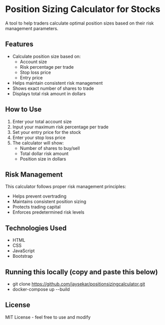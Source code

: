 # Position Sizing Calculator for Stocks

A tool to help traders calculate optimal position sizes based on their risk management parameters.

## Features

- Calculate position size based on:
  - Account size
  - Risk percentage per trade
  - Stop loss price
  - Entry price
- Helps maintain consistent risk management
- Shows exact number of shares to trade
- Displays total risk amount in dollars

## How to Use

1. Enter your total account size
2. Input your maximum risk percentage per trade
3. Set your entry price for the stock
4. Enter your stop loss price
5. The calculator will show:
   - Number of shares to buy/sell
   - Total dollar risk amount
   - Position size in dollars

## Risk Management

This calculator follows proper risk management principles:
- Helps prevent overtrading
- Maintains consistent position sizing
- Protects trading capital
- Enforces predetermined risk levels

## Technologies Used

- HTML
- CSS
- JavaScript
- Bootstrap

## Running this locally (copy and paste this below)
- git clone https://github.com/jaysekar/positionsizingcalculator.git
- docker-compose up --build
## License
MIT License - feel free to use and modify


